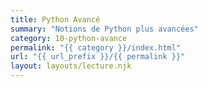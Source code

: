 ```yaml
---
title: Python Avancé
summary: "Notions de Python plus avancées"
category: 10-python-avance
permalink: "{{ category }}/index.html"
url: "{{ url_prefix }}/{{ permalink }}"
layout: layouts/lecture.njk
---
```

